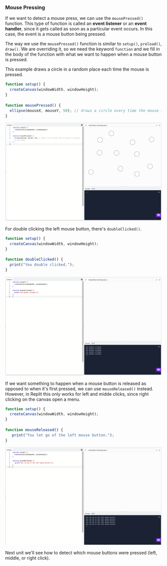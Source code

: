 ### Mouse Pressing

If we want to detect a mouse press, we can use the `mousePressed()` function. This type of function is called an  **event listener** or an **event handler**, since it gets called as soon as a particular event occurs. In this case, the event is a mouse button being pressed.

The way we use the `mousePressed()` function is similar to `setup()`, `preload()`, `draw()`.  We are overriding it, so we need the keyword `function` and we fill in the body of the function with what we want to happen when a mouse button is pressed. 

This example draws a circle in a random place each time the mouse is pressed.

```js
function setup() {
  createCanvas(windowWidth, windowHeight);
}

function mousePressed() {
  ellipse(mouseX, mouseY, 50); // draws a circle every time the mouse is pressed
}
```

![](../../Images/Mouse_Pressed1.png)


For double clicking the left mouse button, there's `doubleClicked()`.

```js
function setup() {
  createCanvas(windowWidth, windowHeight);
}

function doubleClicked() {
  print("You double clicked.");
}
```

![](../../Images/Double_Clicked.png)

If we want something to happen when a mouse button is released as opposed to when it's first pressed, we can use `mouseReleased()` instead. However, in Replit this only works for left and midde clicks, since right clicking on the canvas open a menu.

```js
function setup() {
  createCanvas(windowWidth, windowHeight);
}

function mouseReleased() {
   print("You let go of the left mouse button.");
}
```

![](../../Images/Mouse_Released1.png)

Next unit we'll see how to detect which mouse buttons were pressed (left, middle, or right click).
